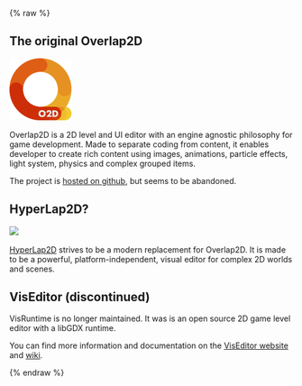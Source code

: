 {% raw %}
## The original Overlap2D
<img src="https://raw.githubusercontent.com/UnderwaterApps/overlap2d/master/overlap2d/assets/style/bglogo.png" width="110">

Overlap2D is a 2D level and UI editor with an engine agnostic philosophy for game development. Made to separate coding from content, it enables developer to create rich content using images, animations, particle effects, light system, physics and complex grouped items.

The project is [hosted on github](https://github.com/UnderwaterApps/overlap2d), but seems to be abandoned.

## HyperLap2D?
<img src="https://raw.githubusercontent.com/rednblackgames/HyperLap2D/master/icons/HyperLap2D.png">

[HyperLap2D](https://github.com/rednblackgames/HyperLap2D) strives to be a modern replacement for Overlap2D. It is made to be a powerful, platform-independent, visual editor for complex 2D worlds and scenes.

## VisEditor (discontinued)
VisRuntime is no longer maintained. It was is an open source 2D game level editor with a libGDX runtime.

You can find more information and documentation on the [VisEditor website](http://vis.kotcrab.com/) and [wiki](https://github.com/kotcrab/VisEditor/wiki/LibGDX-Runtime-Introduction).

{% endraw %}